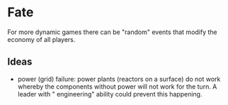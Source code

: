# Fate

For more dynamic games there can be "random" events that modify the economy of
all players.

## Ideas

* power (grid) failure: power plants (reactors on a surface) do not work whereby
  the components without power will not work for the turn. A leader with "
  engineering" ability could prevent this happening.

